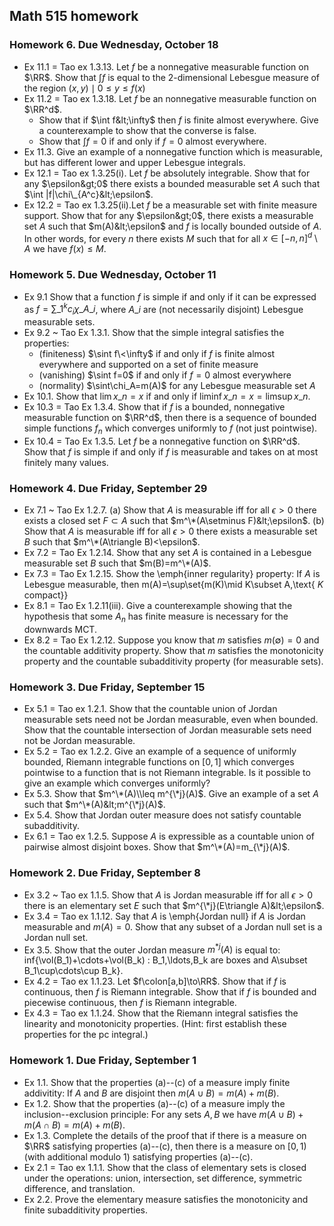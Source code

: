 ## Math 515 homework

### Homework 6. Due Wednesday, October 18
* Ex 11.1 = Tao ex 1.3.13. Let $f$ be a nonnegative measurable function on $\RR$. Show that $\int f$ is equal to the $2$-dimensional Lebesgue measure of the region ${(x,y)\mid 0\leq y\leq f(x)}$
* Ex 11.2 = Tao ex 1.3.18. Let $f$ be an nonnegative measurable function on $\RR^d$.
  * Show that if $\int f&lt;\infty$ then $f$ is finite almost everywhere. Give a counterexample to show that the converse is false.
  * Show that $\int f=0$ if and only if $f=0$ almost everywhere.
* Ex 11.3. Give an example of a nonnegative function which is measurable, but has different lower and upper Lebesgue integrals.
* Ex 12.1 = Tao ex 1.3.25(i). Let $f$ be absolutely integrable. Show that for any $\epsilon&gt;0$ there exists a bounded measurable set $A$ such that $\int |f|\chi\_{A^c}&lt;\epsilon$.
* Ex 12.2 = Tao ex 1.3.25(ii).Let $f$ be a measurable set with finite measure support. Show that for any $\epsilon&gt;0$, there exists a measurable set $A$ such that $m(A)&lt;\epsilon$ and $f$ is locally bounded outside of $A$. In other words, for every $n$ there exists $M$ such that for all $x\in[-n,n]^d\setminus A$ we have $f(x)\leq M$.

### Homework 5. Due Wednesday, October 11

* Ex 9.1 Show that a function $f$ is simple if and only if it can be expressed as $f=\sum\_1^kc_i\chi\_{A\_i}$, where $A\_i$ are (not necessarily disjoint) Lebesgue measurable sets.
* Ex 9.2 ~ Tao Ex 1.3.1. Show that the simple integral satisfies the properties:
  * (finiteness) $\sint f\<\infty$ if and only if $f$ is finite almost everywhere and supported on a set of finite measure
  * (vanishing) $\sint f=0$ if and only if $f=0$ almost everywhere
  * (normality) $\sint\chi_A=m(A)$ for any Lebesgue measurable set $A$
* Ex 10.1. Show that $\lim x\_n=x$ if and only if $\liminf x\_n=x=\limsup x\_n$.
* Ex 10.3 = Tao Ex 1.3.4. Show that if $f$ is a bounded, nonnegative measurable function on $\RR^d$, then there is a sequence of bounded simple functions $f_n$ which converges uniformly to $f$ (not just pointwise).
* Ex 10.4 = Tao Ex 1.3.5. Let $f$ be a nonnegative function on $\RR^d$. Show that $f$ is simple if and only if $f$ is measurable and takes on at most finitely many values.

### Homework 4. Due Friday, September 29

* Ex 7.1 ~ Tao Ex 1.2.7. (a) Show that $A$ is measurable iff for all $\epsilon>0$ there exists a closed set $F\subset A$ such that $m^\*(A\setminus F)&lt;\epsilon$. (b) Show that $A$ is measurable iff for all $\epsilon>0$ there exists a measurable set $B$ such that $m^\*(A\triangle B)<\epsilon$.
* Ex 7.2 = Tao Ex 1.2.14. Show that any set $A$ is contained in a Lebesgue measurable set $B$ such that $m(B)=m^\*(A)$.
* Ex 7.3 = Tao Ex 1.2.15. Show the \emph{inner regularity} property: If $A$ is Lebesgue measurable, then m(A)=\sup\set{m(K)\mid K\subset A,\text{ $K$ compact}}
* Ex 8.1 = Tao Ex 1.2.11(iii). Give a counterexample showing that the hypothesis that some $A_n$ has finite measure is necessary for the downwards MCT.
* Ex 8.2 = Tao Ex 1.2.12. Suppose you know that $m$ satisfies $m(\emptyset)=0$ and the countable additivity property. Show that $m$ satisfies the monotonicity property and the countable subadditivity property (for measurable sets).

### Homework 3. Due Friday, September 15

* Ex 5.1 = Tao ex 1.2.1. Show that the countable union of Jordan measurable sets need not be Jordan measurable, even when bounded. Show that the countable intersection of Jordan measurable sets need not be Jordan measurable.
* Ex 5.2 = Tao ex 1.2.2. Give an example of a sequence of uniformly bounded, Riemann integrable functions on $[0,1]$ which converges pointwise to a function that is not Riemann integrable. Is it possible to give an example which converges uniformly?
* Ex 5.3. Show that $m^\*(A)\\leq m^{\*j}(A)$. Give an example of a set $A$ such that $m^\*(A)&lt;m^{\*j}(A)$.
* Ex 5.4. Show that Jordan outer measure does not satisfy countable subadditivity.
* Ex 6.1 = Tao ex 1.2.5. Suppose $A$ is expressible as a countable union of pairwise almost disjoint boxes. Show that $m^\*(A)=m_{\*j}(A)$.

### Homework 2. Due Friday, September 8

* Ex 3.2 ~ Tao ex 1.1.5. Show that $A$ is Jordan measurable iff for all $\epsilon>0$ there is an elementary set $E$ such that $m^{\*j}(E\triangle A)&lt;\epsilon$.
* Ex 3.4 = Tao ex 1.1.12. Say that $A$ is \emph{Jordan null} if $A$ is Jordan measurable and $m(A)=0$. Show that any subset of a Jordan null set is a Jordan null set.
* Ex 3.5. Show that the outer Jordan measure $m^{*j}(A)$ is equal to: inf{\vol(B\_1)+\cdots+\vol(B\_k) : B\_1,\ldots,B\_k are boxes and A\subset B\_1\cup\cdots\cup B\_k}.
* Ex 4.2 = Tao ex 1.1.23. Let $f\colon[a,b]\to\RR$. Show that if $f$ is continuous, then $f$ is Riemann integrable. Show that if $f$ is bounded and piecewise continuous, then $f$ is Riemann integrable.
* Ex 4.3 = Tao ex 1.1.24. Show that the Riemann integral satisfies the linearity and monotonicity properties. (Hint: first establish these properties for the pc integral.)

### Homework 1. Due Friday, September 1

* Ex 1.1. Show that the properties (a)--(c) of a measure imply finite addivitity: If $A$ and $B$ are disjoint then $m(A\cup B)=m(A)+m(B)$.
* Ex 1.2. Show that the properties (a)--(c) of a measure imply the inclusion--exclusion principle: For any sets $A,B$ we have $m(A\cup B)+m(A\cap B)=m(A)+m(B)$.
* Ex 1.3. Complete the details of the proof that if there is a measure on $\RR$ satisfying properties (a)--(c), then there is a measure on $[0,1)$ (with additional modulo $1$) satisfying properties (a)--(c).
* Ex 2.1 = Tao ex 1.1.1. Show that the class of elementary sets is closed under the operations: union, intersection, set difference, symmetric difference, and translation.
* Ex 2.2. Prove the elementary measure satisfies the monotonicity and finite subadditivity properties.
